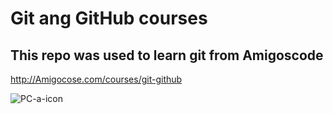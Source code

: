 # Git ang GitHub courses

## This repo was used to learn git from Amigoscode

http://Amigocose.com/courses/git-github

![PC-a-icon](https://user-images.githubusercontent.com/106685189/177276291-f26de6e5-3d66-45b9-be20-49671e3af40e.png)
